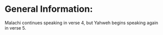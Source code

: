 # General Information:

Malachi continues speaking in verse 4, but Yahweh begins speaking again in verse 5.
